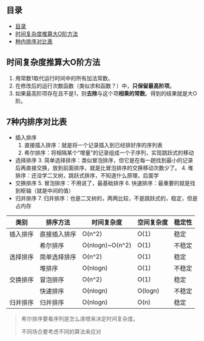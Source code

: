 ## 目录

<!-- TOC -->

- [目录](#%E7%9B%AE%E5%BD%95)
- [时间复杂度推算大O阶方法](#%E6%97%B6%E9%97%B4%E5%A4%8D%E6%9D%82%E5%BA%A6%E6%8E%A8%E7%AE%97%E5%A4%A7o%E9%98%B6%E6%96%B9%E6%B3%95)
- [种内排序对比表](#%E7%A7%8D%E5%86%85%E6%8E%92%E5%BA%8F%E5%AF%B9%E6%AF%94%E8%A1%A8)

<!-- /TOC -->



## 时间复杂度推算大O阶方法

1. 用常数1取代运行时间中的所有加法常数。
2. 在修改后的运行次数函数（类似求和函数？）中，**只保留最高阶项**。
3. 如果最高阶项存在且不是1，则**去除**与这个项**相乘的常数**。得到的结果就是大O阶。



## 7种内排序对比表

+ 插入排序
  1. 直接插入排序：就是将一个记录插入到已经排好序的序列表
  2. 希尔排序：将相隔某个“增量”的记录组成一个子序列，实现跳跃式的移动
+ 选择排序
  3. 简单选择排序：类似冒泡排序，但它是在每一趟找到最小的记录后再直接交换，放到前面排序，就是比冒泡排序的交换移动次数少了。
  4. 堆排序：还没学二叉树，跳跃式排序，不知道什么原理，后面学
+ 交换排序
  5. 冒泡排序：不用说了，最基础排序
  6. 快速排序：最重要的就是找到枢轴（就是中间的值）
+ 归并排序
  7. 归并排序：也是二叉树的，两两比较，不是跳跃式的，稳定，但是占内存

| 类别     | 排序方法     | 时间复杂度      | 空间复杂度 | 稳定性 |
| -------- | ------------ | --------------- | ---------- | ------ |
| 插入排序 | 直接插入排序 | O(n^2)          | O(1)       | 稳定   |
|          | 希尔排序     | O(nlogn)~O(n^2) | O(1)       | 不稳定 |
| 选择排序 | 简单选择排序 | O(n^2)          | O(1)       | 稳定   |
|          | 堆排序       | O(nlogn)        | O(1)       | 不稳定 |
| 交换排序 | 冒泡排序     | O(n^2)          | O(1)       | 稳定   |
|          | 快速排序     | O(nlogn)        | O(logn)    | 不稳定 |
| 归并排序 | 归并排序     | O(nlogn)        | O(n)       | 稳定   |

> 希尔排序要看序列是怎么递增来决定时间复杂度。
>
> 不同场合要考虑不同的算法来应对